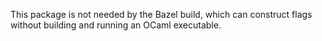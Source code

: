 This package is not needed by the Bazel build, which can construct
flags without building and running an OCaml executable.
